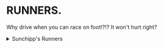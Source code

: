 # RUNNERS.
Why drive when you can race on foot!?!? It won't hurt right?

<details>
  
  <summary>Sunchipp's Runners</summary>
  
  * Rayman (Rayman 2)
  * Sonic
  * Crash Bandicoot
  * Shrek
  * Tyrannosaurus
</details>
